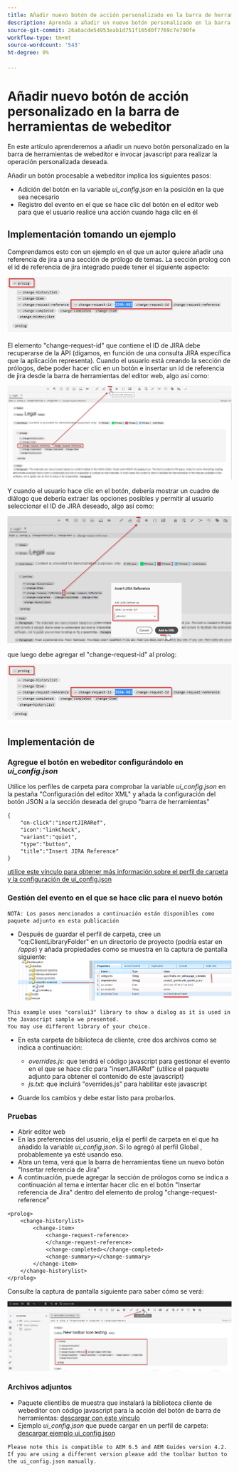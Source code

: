 ```yaml
---
title: Añadir nuevo botón de acción personalizado en la barra de herramientas de webeditor
description: Aprenda a añadir un nuevo botón personalizado en la barra de herramientas de webeditor e invocar javascript para que lo gestione de forma personalizada.
source-git-commit: 26a6acde54953eab1d751f165d0f7769c7e790fe
workflow-type: tm+mt
source-wordcount: '543'
ht-degree: 0%

---
```


# Añadir nuevo botón de acción personalizado en la barra de herramientas de webeditor

En este artículo aprenderemos a añadir un nuevo botón personalizado en la barra de herramientas de webeditor e invocar javascript para realizar la operación personalizada deseada.

Añadir un botón procesable a webeditor implica los siguientes pasos:
- Adición del botón en la variable *ui_config.json* en la posición en la que sea necesario
- Registro del evento en el que se hace clic del botón en el editor web para que el usuario realice una acción cuando haga clic en él


## Implementación tomando un ejemplo

Comprendamos esto con un ejemplo en el que un autor quiere añadir una referencia de jira a una sección de prólogo de temas. La sección prolog con el id de referencia de jira integrado puede tener el siguiente aspecto:

![Sección Prolog con referencia de ID de JIRA](../../../assets/authoring/webeditor-add-customtoolbarbutton-prolog-sample.png)

El elemento &quot;change-request-id&quot; que contiene el ID de JIRA debe recuperarse de la API (digamos, en función de una consulta JIRA específica que la aplicación representa). Cuando el usuario está creando la sección de prólogos, debe poder hacer clic en un botón e insertar un id de referencia de jira desde la barra de herramientas del editor web, algo así como:

![Sección Prolog - añadir referencia JIRA](../../../assets/authoring/webeditor-add-customtoolbarbutton-prolog-insertjirareference.png)

Y cuando el usuario hace clic en el botón, debería mostrar un cuadro de diálogo que debería extraer las opciones posibles y permitir al usuario seleccionar el ID de JIRA deseado, algo así como:

![Sección de Prolog añadir cuadro de diálogo de JIRA ID](../../../assets/authoring/webeditor-add-customtoolbarbutton-prolog-insertjirareference-dialog.png)

que luego debe agregar el &quot;change-request-id&quot; al prolog:

![Sección Prolog con referencia de ID de JIRA](../../../assets/authoring/webeditor-add-customtoolbarbutton-prolog-sample.png)



## Implementación de


### Agregue el botón en webeditor configurándolo en *ui_config.json*

Utilice los perfiles de carpeta para comprobar la variable *ui_config.json* en la pestaña &quot;Configuración del editor XML&quot; y añada la configuración del botón JSON a la sección deseada del grupo &quot;barra de herramientas&quot;

```
{
    "on-click":"insertJIRARef",
    "icon":"linkCheck",
    "variant":"quiet",
    "type":"button",
    "title":"Insert JIRA Reference"
}
```

[utilice este vínculo para obtener más información sobre el perfil de carpeta y la configuración de ui_config.json](https://experienceleague.adobe.com/docs/experience-manager-guides-learn/videos/advanced-user-guide/editor-configuration.html?lang=en)


### Gestión del evento en el que se hace clic para el nuevo botón

    NOTA: Los pasos mencionados a continuación están disponibles como paquete adjunto en esta publicación


- Después de guardar el perfil de carpeta, cree un &quot;cq:ClientLibraryFolder&quot; en un directorio de proyecto (podría estar en */apps*) y añada propiedades como se muestra en la captura de pantalla siguiente:
   ![Configuración de la biblioteca de cliente para webeditor](../../../assets/authoring/webeditor-add-customtoolbarbutton-clientlibrarysettings.png)

```
This example uses "coralui3" library to show a dialog as it is used in the Javascript sample we presented.
You may use different library of your choice.
```

- En esta carpeta de biblioteca de cliente, cree dos archivos como se indica a continuación:
   - *overrides.js*: que tendrá el código javascript para gestionar el evento en el que se hace clic para &quot;insertJIRARef&quot; (utilice el paquete adjunto para obtener el contenido de este javascript)
   - *js.txt*: que incluirá &quot;overrides.js&quot; para habilitar este javascript

- Guarde los cambios y debe estar listo para probarlos.


### Pruebas

- Abrir editor web
- En las preferencias del usuario, elija el perfil de carpeta en el que ha añadido la variable *ui_config.json*. Si lo agregó al perfil Global , probablemente ya esté usando eso.
- Abra un tema, verá que la barra de herramientas tiene un nuevo botón &quot;Insertar referencia de Jira&quot;
- A continuación, puede agregar la sección de prólogos como se indica a continuación al tema e intentar hacer clic en el botón &quot;Insertar referencia de Jira&quot; dentro del elemento de prolog &quot;change-request-reference&quot;

```
<prolog>
    <change-historylist>
        <change-item>
            <change-request-reference>
            </change-request-reference>
            <change-completed></change-completed>
            <change-summary></change-summary>
        </change-item>
    </change-historylist>
</prolog>
```

Consulte la captura de pantalla siguiente para saber cómo se verá:

![Botón Probar nuevo](../../../assets/authoring/webeditor-add-customtoolbarbutton-testing.png)


### Archivos adjuntos

- Paquete clientlibs de muestra que instalará la biblioteca cliente de webeditor con código javascript para la acción del botón de barra de herramientas: [descargar con este vínculo](../../../assets/authoring/webeditor-addbuttonontoolbar-insertjira-clientlib.zip)
- Ejemplo *ui_config.json* que puede cargar en un perfil de carpeta: [descargar ejemplo ui_config.json](../../../assets/authoring/sample_ui_config_Guides4.2-InsertJiraReference.json)

```
Please note this is compatible to AEM 6.5 and AEM Guides version 4.2.
If you are using a different version please add the toolbar button to the ui_config.json manually.
```

